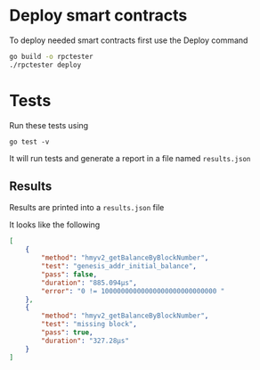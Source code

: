 # Deploy smart contracts
To deploy needed smart contracts first use the Deploy command

```bash
go build -o rpctester
./rpctester deploy
```


# Tests
Run these tests using 

```
go test -v
```

It will run tests and generate a report in a file named `results.json`

## Results
Results are printed into a `results.json` file

It looks like the following

```json
[
    {
        "method": "hmyv2_getBalanceByBlockNumber",
        "test": "genesis_addr_initial_balance",
        "pass": false,
        "duration": "885.094µs",
        "error": "0 != 10000000000000000000000000000 "
    },
    {
        "method": "hmyv2_getBalanceByBlockNumber",
        "test": "missing block",
        "pass": true,
        "duration": "327.28µs"
    }
]

```